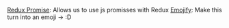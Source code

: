 [Redux Promise](https://github.com/redux-utilities/redux-promise): Allows us to use js promisses with Redux
[Emojify](https://github.com/pladaria/react-emojione): Make this turn into an emoji -> :D

